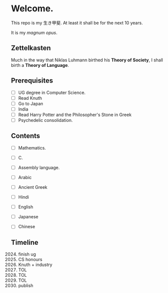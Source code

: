 # Welcome.

This repo is my 生き甲斐. At least it shall be for the next 10 years.

It is my _magnum opus_.


## Zettelkasten

Much in the way that Niklas Luhmann birthed his **Theory of Society**, I shall birth a **Theory of Language**.

## Prerequisites

- [ ] UG degree in Computer Science.
- [ ] Read Knuth
- [ ] Go to Japan
- [ ] India
- [ ] Read Harry Potter and the Philosopher's Stone in Greek
- [ ] Psychedelic consolidation.

## Contents

- [ ] Mathematics.
- [ ] C.
- [ ] Assembly language.
- [ ] Arabic
- [ ] Ancient Greek
- [ ] Hindi
- [ ] English
- [ ] Japanese
- [ ] Chinese


## Timeline

2024. finish ug
2025. CS honours
2026. Knuth + industry
2027. TOL
2028. TOL
2029. TOL
2030. publish

